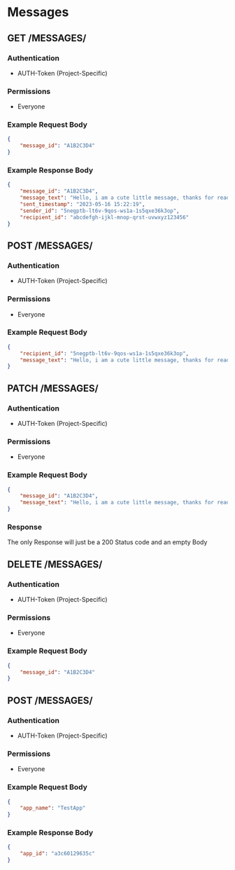 # Messages


## GET /MESSAGES/

### Authentication

- AUTH-Token (Project-Specific)

### Permissions

- Everyone

### Example Request Body

```json
{
    "message_id": "A1B2C3D4"
}
```

### Example Response Body

```json
{
    "message_id": "A1B2C3D4",
    "message_text": "Hello, i am a cute little message, thanks for reading the docs!",
    "sent_timestamp": "2023-05-16 15:22:19",
    "sender_id": "5negptb-lt6v-9qos-ws1a-1s5qxe36k3op",
    "recipient_id": "abcdefgh-ijkl-mnop-qrst-uvwxyz123456"
}
```

## POST /MESSAGES/

### Authentication

- AUTH-Token (Project-Specific)

### Permissions

- Everyone

### Example Request Body

```json
{
	"recipient_id": "5negptb-lt6v-9qos-ws1a-1s5qxe36k3op",
    "message_text": "Hello, i am a cute little message, thanks for reading the docs!"
}
```

## PATCH /MESSAGES/

### Authentication

- AUTH-Token (Project-Specific)

### Permissions

- Everyone

### Example Request Body

```json
{
    "message_id": "A1B2C3D4",
    "message_text": "Hello, i am a cute little message, thanks for reading the docs!"
}
```

### Response

The only Response will just be a 200 Status code and an empty Body

## DELETE /MESSAGES/

### Authentication

- AUTH-Token (Project-Specific)

### Permissions

- Everyone

### Example Request Body

```json
{
    "message_id": "A1B2C3D4"
}
```

## POST /MESSAGES/

### Authentication

- AUTH-Token (Project-Specific)

### Permissions

- Everyone

### Example Request Body

```json
{
    "app_name": "TestApp"
}
```

### Example Response Body

```json
{
    "app_id": "a3c60129635c"
}
```
